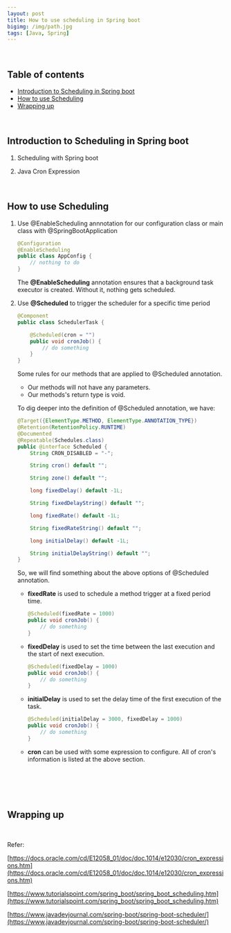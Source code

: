 ```yaml
---
layout: post
title: How to use scheduling in Spring boot
bigimg: /img/path.jpg
tags: [Java, Spring]
---
```




<br>

## Table of contents
- [Introduction to Scheduling in Spring boot](#introduction-to-scheduling-in-spring-boot)
- [How to use Scheduling](#how-to-use-scheduling)
- [Wrapping up](#wrapping-up)


<br>

## Introduction to Scheduling in Spring boot

1. Scheduling with Spring boot





2. Java Cron Expression




<br>

## How to use Scheduling

1. Use @EnableScheduling annnotation for our configuration class or main class with @SpringBootApplication

    ```java
    @Configuration
    @EnableScheduling
    public class AppConfig {
        // nothing to do
    }
    ```

    The **@EnableScheduling** annotation ensures that a background task executor is created. Without it, nothing gets scheduled.

2. Use **@Scheduled** to trigger the scheduler for a specific time period

    ```java
    @Component
    public class SchedulerTask {

        @Scheduled(cron = "")
        public void cronJob() {
            // do something
        }
    }
    ```

    Some rules for our methods that are applied to @Scheduled annotation.
    - Our methods will not have any parameters.
    - Our methods's return type is void.

    To dig deeper into the definition of @Scheduled annotation, we have:

    ```java
    @Target({ElementType.METHOD, ElementType.ANNOTATION_TYPE})
    @Retention(RetentionPolicy.RUNTIME)
    @Documented
    @Repeatable(Schedules.class)
    public @interface Scheduled {
        String CRON_DISABLED = "-";

        String cron() default "";

        String zone() default "";

        long fixedDelay() default -1L;

        String fixedDelayString() default "";

        long fixedRate() default -1L;

        String fixedRateString() default "";

        long initialDelay() default -1L;

        String initialDelayString() default "";
    }
    ```

    So, we will find something about the above options of @Scheduled annotation.
    - **fixedRate** is used to schedule a method trigger at a fixed period time.

        ```java
        @Scheduled(fixedRate = 1000)
        public void cronJob() {
            // do something
        }
        ```

    - **fixedDelay** is used to set the time between the last execution and the start of next execution.

        ```java
        @Scheduled(fixedDelay = 1000)
        public void cronJob() {
            // do something
        }
        ```
    
    - **initialDelay** is used to set the delay time of the first execution of the task.

        ```java
        @Scheduled(initialDelay = 3000, fixedDelay = 1000)
        public void cronJob() {
            // do something
        }
        ```

    - **cron** can be used with some expression to configure. All of cron's information is listed at the above section.

<br>

## 






<br>

## Wrapping up







<br>

Refer:

[https://docs.oracle.com/cd/E12058_01/doc/doc.1014/e12030/cron_expressions.htm](https://docs.oracle.com/cd/E12058_01/doc/doc.1014/e12030/cron_expressions.htm)

[https://www.tutorialspoint.com/spring_boot/spring_boot_scheduling.htm](https://www.tutorialspoint.com/spring_boot/spring_boot_scheduling.htm)

[https://www.javadevjournal.com/spring-boot/spring-boot-scheduler/](https://www.javadevjournal.com/spring-boot/spring-boot-scheduler/)

